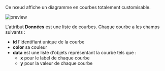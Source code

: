 Ce nœud affiche un diagramme en courbes totalement customisable.

![preview](/documentation/nodes/lineChart/preview.png)

L'attribut **Données** est une liste de courbes. Chaque courbe a les champs suivants :

-   **id** l'identifiant unique de la courbe
-   **color** sa couleur
-   **data** est une liste d'objets représentant la courbe tels que :
    -   **x** pour le label de chaque courbe
    -   **y** pour la valeur de chaque courbe
